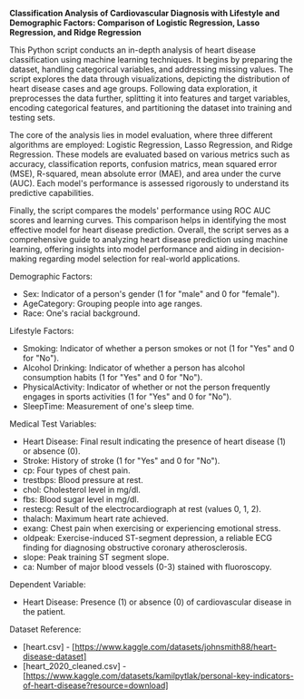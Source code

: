 **Classification Analysis of Cardiovascular Diagnosis with Lifestyle and Demographic Factors: Comparison of Logistic Regression, Lasso Regression, and Ridge Regression**

This Python script conducts an in-depth analysis of heart disease classification using machine learning techniques. It begins by preparing the dataset, handling categorical variables, and addressing missing values. The script explores the data through visualizations, depicting the distribution of heart disease cases and age groups. Following data exploration, it preprocesses the data further, splitting it into features and target variables, encoding categorical features, and partitioning the dataset into training and testing sets.

The core of the analysis lies in model evaluation, where three different algorithms are employed: Logistic Regression, Lasso Regression, and Ridge Regression. These models are evaluated based on various metrics such as accuracy, classification reports, confusion matrics, mean squared error (MSE), R-squared, mean absolute error (MAE), and area under the curve (AUC). Each model's performance is assessed rigorously to understand its predictive capabilities.

Finally, the script compares the models' performance using ROC AUC scores and learning curves. This comparison helps in identifying the most effective model for heart disease prediction. Overall, the script serves as a comprehensive guide to analyzing heart disease prediction using machine learning, offering insights into model performance and aiding in decision-making regarding model selection for real-world applications.

Demographic Factors:
- Sex: Indicator of a person's gender (1 for "male" and 0 for "female").
- AgeCategory: Grouping people into age ranges.
- Race: One's racial background.

Lifestyle Factors:
- Smoking: Indicator of whether a person smokes or not (1 for "Yes" and 0 for "No").
- Alcohol Drinking: Indicator of whether a person has alcohol consumption habits (1 for "Yes" and 0 for "No").
- PhysicalActivity: Indicator of whether or not the person frequently engages in sports activities (1 for "Yes" and 0 for "No").
- SleepTime: Measurement of one's sleep time.

Medical Test Variables:
- Heart Disease: Final result indicating the presence of heart disease (1) or absence (0).
- Stroke: History of stroke (1 for "Yes" and 0 for "No").
- cp: Four types of chest pain.
- trestbps: Blood pressure at rest.
- chol: Cholesterol level in mg/dl.
- fbs: Blood sugar level in mg/dl.
- restecg: Result of the electrocardiograph at rest (values 0, 1, 2).
- thalach: Maximum heart rate achieved.
- exang: Chest pain when exercising or experiencing emotional stress.
- oldpeak: Exercise-induced ST-segment depression, a reliable ECG finding for diagnosing obstructive coronary atherosclerosis.
- slope: Peak training ST segment slope.
- ca: Number of major blood vessels (0-3) stained with fluoroscopy.

Dependent Variable:
- Heart Disease: Presence (1) or absence (0) of cardiovascular disease in the patient.

Dataset Reference:
- [heart.csv] - [https://www.kaggle.com/datasets/johnsmith88/heart-disease-dataset]
- [heart_2020_cleaned.csv] - [https://www.kaggle.com/datasets/kamilpytlak/personal-key-indicators-of-heart-disease?resource=download]
